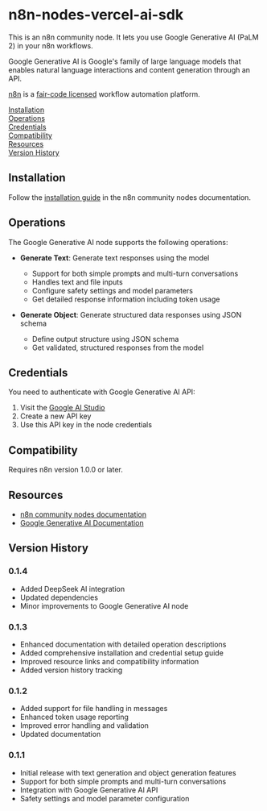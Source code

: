 # n8n-nodes-vercel-ai-sdk

This is an n8n community node. It lets you use Google Generative AI (PaLM 2) in your n8n workflows.

Google Generative AI is Google's family of large language models that enables natural language interactions and content generation through an API.

[n8n](https://n8n.io/) is a [fair-code licensed](https://docs.n8n.io/reference/license/) workflow automation platform.

[Installation](#installation)  
[Operations](#operations)  
[Credentials](#credentials)  
[Compatibility](#compatibility)  
[Resources](#resources)  
[Version History](#version-history)  

## Installation

Follow the [installation guide](https://docs.n8n.io/integrations/community-nodes/installation/) in the n8n community nodes documentation.

## Operations

The Google Generative AI node supports the following operations:

- **Generate Text**: Generate text responses using the model
  - Support for both simple prompts and multi-turn conversations
  - Handles text and file inputs
  - Configure safety settings and model parameters
  - Get detailed response information including token usage

- **Generate Object**: Generate structured data responses using JSON schema
  - Define output structure using JSON schema
  - Get validated, structured responses from the model

## Credentials

You need to authenticate with Google Generative AI API:

1. Visit the [Google AI Studio](https://makersuite.google.com/app/apikey)
2. Create a new API key
3. Use this API key in the node credentials

## Compatibility

Requires n8n version 1.0.0 or later.

## Resources

* [n8n community nodes documentation](https://docs.n8n.io/integrations/community-nodes/)
* [Google Generative AI Documentation](https://ai.google.dev/docs)

## Version History

### 0.1.4
- Added DeepSeek AI integration
- Updated dependencies
- Minor improvements to Google Generative AI node

### 0.1.3
- Enhanced documentation with detailed operation descriptions
- Added comprehensive installation and credential setup guide
- Improved resource links and compatibility information
- Added version history tracking

### 0.1.2
- Added support for file handling in messages
- Enhanced token usage reporting
- Improved error handling and validation
- Updated documentation

### 0.1.1
- Initial release with text generation and object generation features
- Support for both simple prompts and multi-turn conversations
- Integration with Google Generative AI API
- Safety settings and model parameter configuration